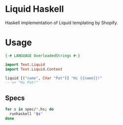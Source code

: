 # Liquid Haskell

Haskell implementation of Liquid templating by Shopify.

# Usage

```haskell
{-# LANGUAGE OverloadedStrings #-}

import Text.Liquid
import Text.Liquid.Context

liquid [("name", CVar "Pat")] "Hi {{name}}!"
-- => "Hi Pat!"
```

## Specs

```sh
for s in spec/*.hs; do
  runhaskell "$s"
done
```
